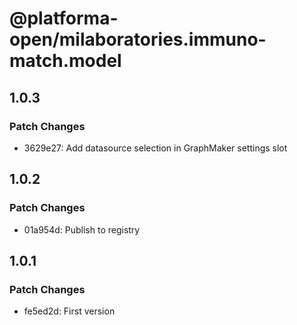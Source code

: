 # @platforma-open/milaboratories.immuno-match.model

## 1.0.3

### Patch Changes

- 3629e27: Add datasource selection in GraphMaker settings slot

## 1.0.2

### Patch Changes

- 01a954d: Publish to registry

## 1.0.1

### Patch Changes

- fe5ed2d: First version
